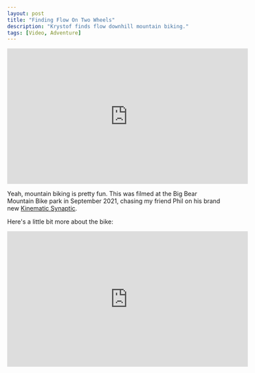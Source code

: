 ```yaml
---
layout: post
title: "Finding Flow On Two Wheels"
description: "Krystof finds flow downhill mountain biking."
tags: [Video, Adventure]
---
```


<iframe width="560" height="315" src="https://www.youtube.com/embed/wmvdIvr43js?rel=0" frameborder="0" allow="accelerometer; autoplay; clipboard-write; encrypted-media; gyroscope; picture-in-picture" allowfullscreen></iframe>

Yeah, mountain biking is pretty fun. This was filmed at the Big Bear Mountain Bike park in September 2021, chasing my friend Phil on his brand new [Kinematic Synaptic](https://kinematic.bike/collections/frames/products/complete-kinematic-synaptic-29er?utm_source=krystof&utm_medium=TheKlog).

<!--more-->

Here's a little bit more about the bike:

<iframe width="560" height="315" src="https://www.youtube.com/embed/E9QG1WL65xU?rel=0" frameborder="0" allow="accelerometer; autoplay; clipboard-write; encrypted-media; gyroscope; picture-in-picture" allowfullscreen></iframe>
